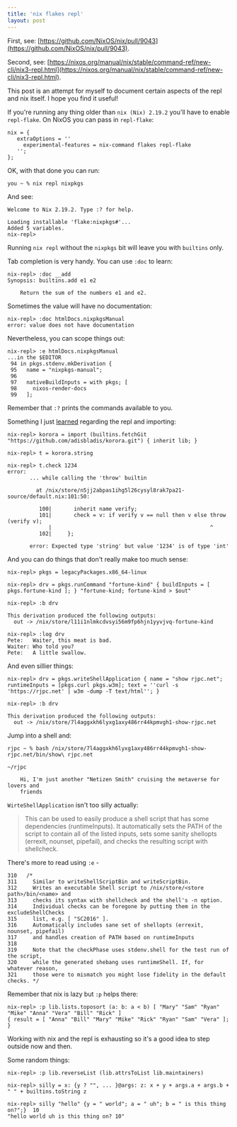 ```yaml
---
title: 'nix flakes repl'
layout: post
---
```


First, see: [https://github.com/NixOS/nix/pull/9043](https://github.com/NixOS/nix/pull/9043).

Second, see: [https://nixos.org/manual/nix/stable/command-ref/new-cli/nix3-repl.html](https://nixos.org/manual/nix/stable/command-ref/new-cli/nix3-repl.html).

This post is an attempt for myself to document certain aspects of the repl and nix itself. I hope you find it useful!

If you're running any thing older than `nix (Nix) 2.19.2` you'll have to enable `repl-flake`. On NixOS you can pass in `repl-flake`:

    nix = {
       extraOptions = ''
         experimental-features = nix-command flakes repl-flake
       '';
    };

OK, with that done you can run:

    you ~ % nix repl nixpkgs

And see:

    Welcome to Nix 2.19.2. Type :? for help.

    Loading installable 'flake:nixpkgs#'...
    Added 5 variables.
    nix-repl>

Running `nix repl` without the `nixpkgs` bit will leave you with `builtins` only.

Tab completion is very handy. You can use `:doc` to learn:
    
    nix-repl> :doc __add 
    Synopsis: builtins.add e1 e2

        Return the sum of the numbers e1 and e2.

Sometimes the value will have no documentation:

    nix-repl> :doc htmlDocs.nixpkgsManual
    error: value does not have documentation

Nevertheless, you can scope things out:

    nix-repl> :e htmlDocs.nixpkgsManual
    ...in the $EDITOR
     94 in pkgs.stdenv.mkDerivation {
     95   name = "nixpkgs-manual";
     96
     97   nativeBuildInputs = with pkgs; [
     98     nixos-render-docs
     99   ];

Remember that `:?` prints the commands available to you.

Something I just [learned](https://discourse.nixos.org/t/korora-a-tiny-fast-type-system-for-nix-in-nix/36900/5) regarding the repl and importing:

    nix-repl> korora = import (builtins.fetchGit "https://github.com/adisbladis/korora.git") { inherit lib; }

    nix-repl> t = korora.string

    nix-repl> t.check 1234
    error:
           ... while calling the 'throw' builtin

             at /nix/store/n5jj2abpas1ihg5l26cysyl8rak7pa21-source/default.nix:101:50:

              100|       inherit name verify;
              101|       check = v: if verify v == null then v else throw (verify v);
                 |                                                  ^
              102|     };

           error: Expected type 'string' but value '1234' is of type 'int'

And you can do things that don't really make too much sense:

    nix-repl> pkgs = legacyPackages.x86_64-linux 

    nix-repl> drv = pkgs.runCommand "fortune-kind" { buildInputs = [ pkgs.fortune-kind ]; } "fortune-kind; fortune-kind > $out"

    nix-repl> :b drv

    This derivation produced the following outputs:
      out -> /nix/store/l11i1nlmkcdvsyi56m9fp6hjn1yyvjvq-fortune-kind

    nix-repl> :log drv
    Pete:   Waiter, this meat is bad.
    Waiter: Who told you?
    Pete:   A little swallow.

And even sillier things:

    nix-repl> drv = pkgs.writeShellApplication { name = "show rjpc.net";  runtimeInputs = [pkgs.curl pkgs.w3m]; text = ''curl -s 'https://rjpc.net' | w3m -dump -T text/html''; }

    nix-repl> :b drv

    This derivation produced the following outputs:
      out -> /nix/store/7l4aggxkh6lyxg1axy486rr44kpmvgh1-show-rjpc.net

Jump into a shell and:

    rjpc ~ % bash /nix/store/7l4aggxkh6lyxg1axy486rr44kpmvgh1-show-rjpc.net/bin/show\ rjpc.net

    ~/rjpc

        Hi, I'm just another "Netizen Smith" cruising the metaverse for lovers and
        friends

`WirteShellApplication` isn't too silly actually:

> This can be used to easily produce a shell script that has some dependencies (runtimeInputs). It automatically sets the PATH of the script to contain all of the listed inputs, sets some sanity shellopts (errexit, nounset, pipefail), and checks the resulting script with shellcheck.

There's more to read using `:e` -

    310   /*
    311     Similar to writeShellScriptBin and writeScriptBin.
    312     Writes an executable Shell script to /nix/store/<store path>/bin/<name> and
    313     checks its syntax with shellcheck and the shell's -n option.
    314     Individual checks can be foregone by putting them in the excludeShellChecks
    315     list, e.g. [ "SC2016" ].
    316     Automatically includes sane set of shellopts (errexit, nounset, pipefail)
    317     and handles creation of PATH based on runtimeInputs
    318
    319     Note that the checkPhase uses stdenv.shell for the test run of the script,
    320     while the generated shebang uses runtimeShell. If, for whatever reason,
    321     those were to mismatch you might lose fidelity in the default checks. */

Remember that nix is lazy but `:p` helps there:

    nix-repl> :p lib.lists.toposort (a: b: a < b) [ "Mary" "Sam" "Ryan" "Mike" "Anna" "Vera" "Bill" "Rick" ] 
    { result = [ "Anna" "Bill" "Mary" "Mike" "Rick" "Ryan" "Sam" "Vera" ]; }

Working with nix and the repl is exhausting so it's a good idea to step outside now and then.

Some random things:

    nix-repl> :p lib.reverseList (lib.attrsToList lib.maintainers)

    nix-repl> silly = x: {y ? "", ... }@args: z: x + y + args.a + args.b + " " + builtins.toString z

    nix-repl> silly "hello" {y = " world"; a = " uh"; b = " is this thing on?";}  10
    "hello world uh is this thing on? 10"



